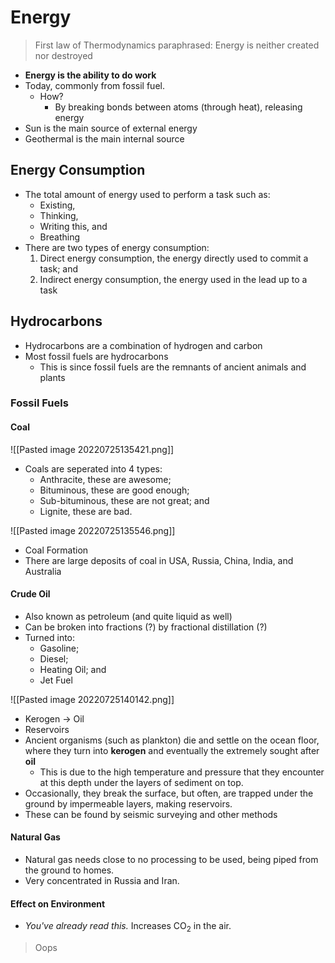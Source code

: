 # Energy
> First law of Thermodynamics paraphrased: Energy is neither created nor destroyed
 
- **Energy is the ability to do work**
- Today, commonly from fossil fuel.
	- How?
		- By breaking bonds between atoms (through heat), releasing energy
- Sun is the main source of external energy
- Geothermal is the main internal source
## Energy Consumption
- The total amount of energy used to perform a task such as:
	- Existing,
	- Thinking,
	- Writing this, and
	- Breathing
- There are two types of energy consumption:
	1. Direct energy consumption, the energy directly used to commit a task; and
	2. Indirect energy consumption, the energy used in the lead up to a task

## Hydrocarbons
- Hydrocarbons are a combination of hydrogen and carbon
- Most fossil fuels are hydrocarbons
	- This is since fossil fuels are the remnants of ancient animals and plants
### Fossil Fuels
#### Coal
![[Pasted image 20220725135421.png]]
- Coals are seperated into 4 types:
	- Anthracite, these are awesome;
	- Bituminous, these are good enough;
	- Sub-bituminous, these are not great; and
	- Lignite, these are bad.

![[Pasted image 20220725135546.png]]
- Coal Formation
- There are large deposits of coal in USA, Russia, China, India, and Australia
#### Crude Oil
- Also known as petroleum (and quite liquid as well)
- Can be broken into fractions (?) by fractional distillation (?)
- Turned into:
	- Gasoline;
	- Diesel;
	- Heating Oil; and
	- Jet Fuel

![[Pasted image 20220725140142.png]]
- Kerogen -> Oil 
- Reservoirs
- Ancient organisms (such as plankton) die and settle on the ocean floor, where they turn into **kerogen** and eventually the extremely sought after **oil**
	- This is due to the high temperature and pressure that they encounter at this depth under the layers of sediment on top.
- Occasionally, they break the surface, but often, are trapped under the ground by impermeable layers, making reservoirs.
- These can be found by seismic surveying and other methods
#### Natural Gas
- Natural gas needs close to no processing to be used, being piped from the ground to homes.
- Very concentrated in Russia and Iran.
#### Effect on Environment
- *You've already read this.* Increases CO<sub>2</sub> in the air.

> Oops
